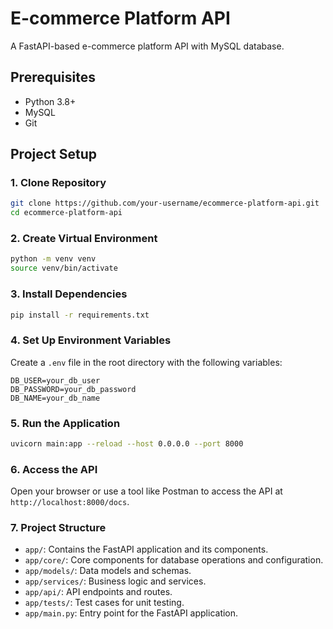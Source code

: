 # E-commerce Platform API

A FastAPI-based e-commerce platform API with MySQL database.

## Prerequisites

- Python 3.8+
- MySQL
- Git

## Project Setup

### 1. Clone Repository

```bash
git clone https://github.com/your-username/ecommerce-platform-api.git
cd ecommerce-platform-api
```

### 2. Create Virtual Environment

```bash
python -m venv venv
source venv/bin/activate
```

### 3. Install Dependencies

```bash
pip install -r requirements.txt
```

### 4. Set Up Environment Variables

Create a `.env` file in the root directory with the following variables:

```
DB_USER=your_db_user
DB_PASSWORD=your_db_password
DB_NAME=your_db_name
```

### 5. Run the Application

```bash
uvicorn main:app --reload --host 0.0.0.0 --port 8000
```

### 6. Access the API

Open your browser or use a tool like Postman to access the API at `http://localhost:8000/docs`.

### 7. Project Structure

- `app/`: Contains the FastAPI application and its components.
- `app/core/`: Core components for database operations and configuration.
- `app/models/`: Data models and schemas.
- `app/services/`: Business logic and services.
- `app/api/`: API endpoints and routes.
- `app/tests/`: Test cases for unit testing.
- `app/main.py`: Entry point for the FastAPI application.

